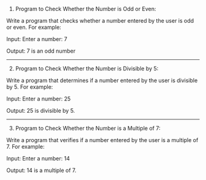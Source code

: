1) Program to Check Whether the Number is Odd or Even:

Write a program that checks whether a number entered by the user is odd or even. For example:

Input: Enter a number: 7

Output: 7 is an odd number

__________________________________________________________________________________________________________

2) Program to Check Whether the Number is Divisible by 5:

Write a program that determines if a number entered by the user is divisible by 5. For example:

Input: Enter a number: 25

Output: 25 is divisible by 5.

__________________________________________________________________________________________________________

3) Program to Check Whether the Number is a Multiple of 7:

Write a program that verifies if a number entered by the user is a multiple of 7. For example:

Input: Enter a number: 14

Output: 14 is a multiple of 7.
